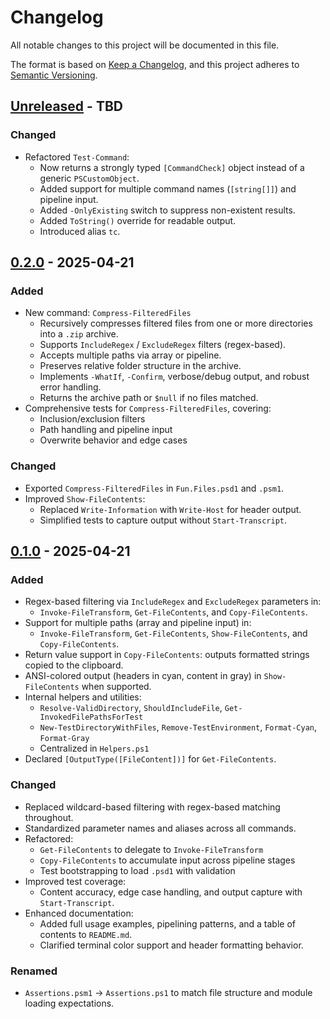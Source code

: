 # Changelog

All notable changes to this project will be documented in this file.

The format is based on [Keep a Changelog](https://keepachangelog.com/en/1.1.0/),
and this project adheres to [Semantic Versioning](https://semver.org/spec/v2.0.0.html).

## [Unreleased] - TBD

### Changed

- Refactored `Test-Command`:
  - Now returns a strongly typed `[CommandCheck]` object instead of a generic `PSCustomObject`.
  - Added support for multiple command names (`[string[]]`) and pipeline input.
  - Added `-OnlyExisting` switch to suppress non-existent results.
  - Added `ToString()` override for readable output.
  - Introduced alias `tc`.

## [0.2.0] - 2025-04-21

### Added

- New command: `Compress-FilteredFiles`
  - Recursively compresses filtered files from one or more directories into a `.zip` archive.
  - Supports `IncludeRegex` / `ExcludeRegex` filters (regex-based).
  - Accepts multiple paths via array or pipeline.
  - Preserves relative folder structure in the archive.
  - Implements `-WhatIf`, `-Confirm`, verbose/debug output, and robust error handling.
  - Returns the archive path or `$null` if no files matched.
- Comprehensive tests for `Compress-FilteredFiles`, covering:
  - Inclusion/exclusion filters
  - Path handling and pipeline input
  - Overwrite behavior and edge cases

### Changed

- Exported `Compress-FilteredFiles` in `Fun.Files.psd1` and `.psm1`.
- Improved `Show-FileContents`:
  - Replaced `Write-Information` with `Write-Host` for header output.
  - Simplified tests to capture output without `Start-Transcript`.

## [0.1.0] - 2025-04-21

### Added

- Regex-based filtering via `IncludeRegex` and `ExcludeRegex` parameters in:
  - `Invoke-FileTransform`, `Get-FileContents`, and `Copy-FileContents`.
- Support for multiple paths (array and pipeline input) in:
  - `Invoke-FileTransform`, `Get-FileContents`, `Show-FileContents`, and `Copy-FileContents`.
- Return value support in `Copy-FileContents`: outputs formatted strings copied to the clipboard.
- ANSI-colored output (headers in cyan, content in gray) in `Show-FileContents` when supported.
- Internal helpers and utilities:
  - `Resolve-ValidDirectory`, `ShouldIncludeFile`, `Get-InvokedFilePathsForTest`
  - `New-TestDirectoryWithFiles`, `Remove-TestEnvironment`, `Format-Cyan`, `Format-Gray`
  - Centralized in `Helpers.ps1`
- Declared `[OutputType([FileContent])]` for `Get-FileContents`.

### Changed

- Replaced wildcard-based filtering with regex-based matching throughout.
- Standardized parameter names and aliases across all commands.
- Refactored:
  - `Get-FileContents` to delegate to `Invoke-FileTransform`
  - `Copy-FileContents` to accumulate input across pipeline stages
  - Test bootstrapping to load `.psd1` with validation
- Improved test coverage:
  - Content accuracy, edge case handling, and output capture with `Start-Transcript`.
- Enhanced documentation:
  - Added full usage examples, pipelining patterns, and a table of contents to `README.md`.
  - Clarified terminal color support and header formatting behavior.

### Renamed

- `Assertions.psm1` → `Assertions.ps1` to match file structure and module loading expectations.

[unreleased]: https://github.com/r8vnhill/pwsh-fun/compare/v0.2.0...HEAD
[0.2.0]: https://github.com/r8vnhill/pwsh-fun/releases/tag/v0.2.0
[0.1.0]: https://github.com/r8vnhill/pwsh-fun/releases/tag/v0.1.0
